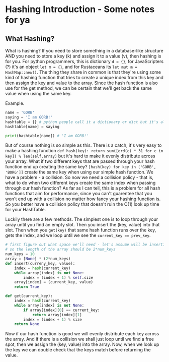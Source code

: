 # Hashing Introduction - Some notes for ya

## What Hashing?

What is hashing? If you need to store something in a database-like structure AND you need to store a key (k) and assign it to a value (v), then hashing is for you. For python programmers, this is dictionary ```d = {}```, for JavaScripters (?) it's an object  ```let m = {}```, and for Rustaceans its ```let mut m = HashMap::new()```. The thing they share in common is that they're using some kind of hashing function that tries to create a unique index from this key and then assign the key and value to the array. Since the hash function is also use for the get method, we can be certain that we'll get back the same value when using the same key.

Example. 

```python
name = 'GORB'
saying = 'I am GORB!'
hashtable = {} # python people call it a dictionary or dict but it's all the same
hashtable[name] = saying

print(hashtable[name]) # 'I am GORB!'
```

But of course nothing is so simple as this. There is a catch, it's very easy to make a hashing function ```def hash(key): return sum([ord(c) * 31 for c in key]) % len(self.array)``` but it's hard to make it evenly distribute across your array. What if two different keys that are passed through your hash function end up creating the same key? ```[hash(key) for key in ['GORB', 'BORG']]``` create the same key when using our simple hash function. We have a problem - a collision. So now we need a collision policy - that is, what to do when two different keys create the same index when passing through our hash function? As far as I can tell, this is a problem for all hash functions that aim for performance, since you can't guarentee that you won't end up with a collision no matter how fancy your hashing function is. So you better have a collision policy that doesn't ruin the O(1) look up time for your HashTable.

Luckily there are a few methods. The simplest one is to loop through your array until you find an empty slot. Then you insert the (key, value) into that slot. Then when you ```get(key)``` that same hash function runs over the key, gets the index, and we loop until we see the `current_key == prev_key`.

```python
# first figure out what space we'll need - let's assume will be inserting 10 keys. num_keys = 10
# so the length of the array should be 2*num_keys
num_keys = 10
array = [None] * (2*num_keys)
def insert(curreny_key, value):
    index = hash(current_key)
    while array[index] is not None:
        index = (index + 1) % self.size
    array[index] = (current_key, value)
    return True

def get(current_key):
    index = hash(current_key)
    while array[index] is not None:
        if array[index][0] == current_key:
            return array[index][1]
        index = (index + 1) % size
    return None 
```


Now if our hash function is good we will evenly distribute each key across the array. And if there is a collision we shall just loop until we find a free spot, then we assign the (key, value) into the array. Now, when we look up the key we can double check that the keys match before returning the value.



